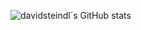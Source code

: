 
![davidsteindl´s GitHub stats](https://github-readme-stats.vercel.app/api?username=davidsteindl&show_icons=true&theme=default#gh-light-mode-only)
